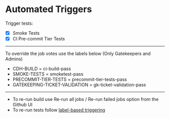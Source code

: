 Automated Triggers
==============
Trigger tests:

- [x] Smoke Tests
- [x] CI Pre-commit Tier Tests
------------------------------------------
To override the job votes use the labels below (Only Gatekeepers and Admins)

* CDH-BUILD                       = ci-build-pass
* SMOKE-TESTS                     = smoketest-pass
* PRECOMMIT-TIER-TESTS            = precommit-tier-tests-pass
* GATEKEEPING-TICKET-VALIDATION   = gk-ticket-validation-pass
-----------
* To re-run build use Re-run all jobs / Re-run failed jobs option from the Github UI
* To re-run tests follow [label-based triggering](https://cloudera.atlassian.net/wiki/spaces/ENG/pages/10776412161)